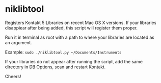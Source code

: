# niklibtool
Registers Kontakt 5 Libraries on recent Mac OS X versions. If your libraries disappiear after being added, this script will register them proper.

Run it in terminal as root with a path to where your libraries are located as an argument.

Example: `sudo ./niklibtool.py ~/Documents/Instruments`

If your libraries do not appear after running the script, add the same directory in DB Options, scan and restart Kontakt.

Cheers!
